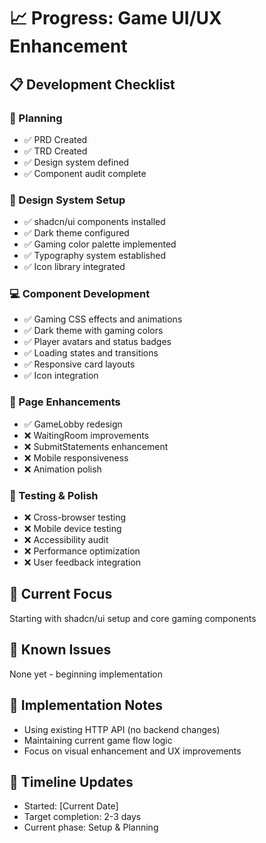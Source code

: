 # 📈 Progress: Game UI/UX Enhancement

## 📋 Development Checklist

### 📝 Planning
- ✅ PRD Created
- ✅ TRD Created  
- ✅ Design system defined
- ✅ Component audit complete

### 🎨 Design System Setup
- ✅ shadcn/ui components installed
- ✅ Dark theme configured
- ✅ Gaming color palette implemented
- ✅ Typography system established
- ✅ Icon library integrated

### 💻 Component Development
- ✅ Gaming CSS effects and animations
- ✅ Dark theme with gaming colors
- ✅ Player avatars and status badges
- ✅ Loading states and transitions
- ✅ Responsive card layouts
- ✅ Icon integration

### 🚀 Page Enhancements
- ✅ GameLobby redesign
- ❌ WaitingRoom improvements
- ❌ SubmitStatements enhancement
- ❌ Mobile responsiveness
- ❌ Animation polish

### 🧪 Testing & Polish
- ❌ Cross-browser testing
- ❌ Mobile device testing
- ❌ Accessibility audit
- ❌ Performance optimization
- ❌ User feedback integration

## 🎯 Current Focus
Starting with shadcn/ui setup and core gaming components

## 🐛 Known Issues
None yet - beginning implementation

## 📝 Implementation Notes
- Using existing HTTP API (no backend changes)
- Maintaining current game flow logic
- Focus on visual enhancement and UX improvements

## 📅 Timeline Updates
- Started: [Current Date]
- Target completion: 2-3 days
- Current phase: Setup & Planning 